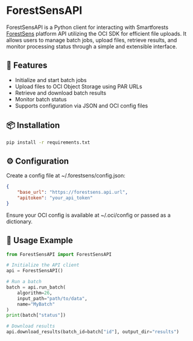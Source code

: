 # ForestSensAPI

ForestSensAPI is a Python client for interacting with Smartforests [ForestSens](https://forestsens.com) platform API utilizing the OCI SDK for efficient file uploads. It allows users to manage batch jobs, upload files, retrieve results, and monitor processing status through a simple and extensible interface.

## 🚀 Features

- Initialize and start batch jobs
- Upload files to OCI Object Storage using PAR URLs
- Retrieve and download batch results
- Monitor batch status
- Supports configuration via JSON and OCI config files

## 📦 Installation

```bash
pip install -r requirements.txt
```
## ⚙️ Configuration

Create a config file at ~/.forestsens/config.json:

```json
{
    "base_url": "https://forestsens.api.url",
    "apitoken": "your_api_token"
}
```
Ensure your OCI config is available at ~/.oci/config or passed as a dictionary.

## 🧪 Usage Example

```python
from ForestSensAPI import ForestSensAPI

# Initialize the API client
api = ForestSensAPI()

# Run a batch
batch = api.run_batch(
    algorithm=26,
    input_path="path/to/data",
    name="MyBatch"
)
print(batch["status"])

# Download results
api.download_results(batch_id=batch["id"], output_dir="results")
```

